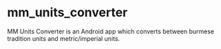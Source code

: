 # mm_units_converter
MM Units Converter is an Android app which converts between burmese tradition units and metric/imperial units.
